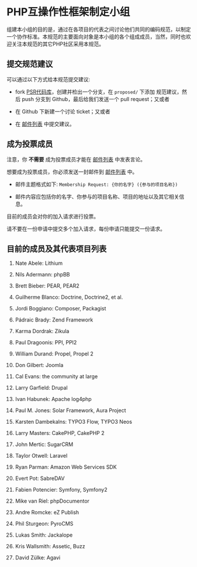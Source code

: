 PHP互操作性框架制定小组
====================================

组建本小组的目的是，通过在各项目的代表之间讨论他们共同的编码规范，以制定一个协作标准。本规范的主要面向对象是本小组的各个组成成员，当然，同时也欢迎关注本规范的其它PHP社区采用本规范。


提交规范建议
------------------------------------

可以通过以下方式给本规范提交建议:

- fork [PSR代码库][]，创建并检出一个分支，在 `proposed/` 下添加 规范建议，然后 push 分支到 Github，最后给我们发送一个 pull request；又或者

- 在 Github 下新建一个讨论 ticket；又或者

- 在 [邮件列表][] 中提交建议。

[邮件列表]: http://groups.google.com/group/php-fig/
[PSR代码库]: https://github.com/php-fig/fig-standards

成为投票成员
---------------------

注意，你 **不需要** 成为投票成员才能在 [邮件列表][] 中发表言论。

想要成为投票成员，你必须发送一封邮件到 [邮件列表][] 中。

- 邮件主题格式如下: `Membership Request: {你的名字} ({参与的项目名称})`

- 邮件内容应包括你的名字、你参与的项目名称、项目的地址以及其它相关信息。
  
目前的成员会对你的加入请求进行投票。

请不要在一份申请中提交多个加入请求，每份申请只能提交一份请求。


目前的成员及其代表项目列表
--------------

1. Nate Abele: Lithium

1. Nils Adermann: phpBB

1. Brett Bieber: PEAR, PEAR2
    
1. Guilherme Blanco: Doctrine, Doctrine2, et al.

1. Jordi Boggiano: Composer, Packagist

1. Pádraic Brady: Zend Framework

1. Karma Dordrak: Zikula

1. Paul Dragoonis: PPI, PPI2

1. William Durand: Propel, Propel 2

1. Don Gilbert: Joomla

1. Cal Evans: the community at large

1. Larry Garfield: Drupal

1. Ivan Habunek: Apache log4php

1. Paul M. Jones: Solar Framework, Aura Project

1. Karsten Dambekalns: TYPO3 Flow, TYPO3 Neos

1. Larry Masters: CakePHP, CakePHP 2

1. John Mertic: SugarCRM

1. Taylor Otwell: Laravel

1. Ryan Parman: Amazon Web Services SDK

1. Evert Pot: SabreDAV

1. Fabien Potencier: Symfony, Symfony2

1. Mike van Riel: phpDocumentor

1. Andre Romcke: eZ Publish

1. Phil Sturgeon: PyroCMS

1. Lukas Smith: Jackalope

1. Kris Wallsmith: Assetic, Buzz

1. David Zülke: Agavi
